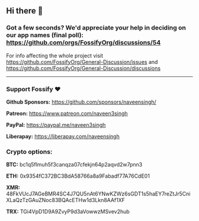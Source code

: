 ## Hi there 👋

### Got a few seconds? We'd appreciate your help in deciding on our app names (final poll): https://github.com/orgs/FossifyOrg/discussions/54 

For info affecting the whole project visit https://github.com/FossifyOrg/General-Discussion/issues and https://github.com/FossifyOrg/General-Discussion/discussions

---

### Support Fossify :heart:
**Github Sponsors:** https://github.com/sponsors/naveensingh/

**Patreon:** https://www.patreon.com/naveen3singh

**PayPal:** https://paypal.me/naveen3singh

**Liberapay:** https://liberapay.com/naveensingh

### Crypto options:

**BTC:** bc1q5flmuh5f3canqza07cfekjn64p2aqvd2w7pnn3

**ETH:** 0x9354fC372BC3BdA58766a8a9Fabadf77A76CdE01

**XMR:** 48FkVUcJ7AGeBMR4SC4J7QU5nAt6YNwKZWz6sGDT1s5haEY7reZtJr5CniXLaQzTzGAuZNoc83BQAcETHw1d3Lkn8AAf1XF

**TRX:** TGi4VpD1D9A9ZvyP9d3aVowwzMSvev2hub
